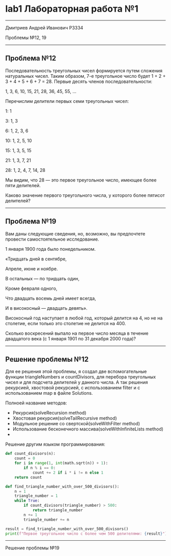 # lab1 Лабораторная работа №1
-------------------------------------------------------------
Дмитриев Андрей Иванович P3334

Проблемы №12, 19

-------------------------------------------------------------
Проблема №12
------------
Последовательность треугольных чисел формируется путем сложения натуральных чисел. Таким образом, 7-е треугольное число будет 1 + 2 + 3 + 4 + 5 + 6 + 7 = 28. Первые десять членов последовательности:

1, 3, 6, 10, 15, 21, 28, 36, 45, 55, ...

Перечислим делители первых семи треугольных чисел:

1: 1

3: 1, 3

6: 1, 2, 3, 6

10: 1, 2, 5, 10

15: 1, 3, 5, 15

21: 1, 3, 7, 21

28: 1, 2, 4, 7, 14, 28


Мы видим, что 28 — это первое треугольное число, имеющее более пяти делителей.

Каково значение первого треугольного числа, у которого более пятисот делителей?

-------------------------------------------------------------
Проблема №19
------------
Вам даны следующие сведения, но, возможно, вы предпочтете провести самостоятельное исследование.

1 января 1900 года было понедельником.

«Тридцать дней в сентябре,

Апреле, июне и ноябре.

В остальных — по тридцать один,

Кроме февраля одного,

Что двадцать восемь дней имеет всегда,

И в високосный — двадцать девять».

Високосный год наступает в любой год, который делится на 4, но не на столетие, если только это столетие не делится на 400.

Сколько воскресений выпало на первое число месяца в течение двадцатого века (с 1 января 1901 по 31 декабря 2000 года)?

-------------------------------------------------------------
Решение проблемы №12
----------
Для ее решения этой проблемы, я создал две вспомогательные функции triangleNumbers и countDivisors, для перебора треугольных чисел и для подсчета делителей у данного числа. А так решения рекурсией, хвостовой рекурсией, с использованием filter и с использованием map в файле Solutions.

Полноей название методов: 

* Рекурсия(solveRecursion method)
* Хвостовая рекурсия(solveTailRecursive method)
* Модульное решение со свертской(solveWithFilter method)
* Использование бесконечного массива(solveWithInfiniteLists method)
* 
Решение другим языком программирования:
```python
def count_divisors(n):
    count = 0
    for i in range(1, int(math.sqrt(n)) + 1):
        if n % i == 0:
            count += 2 if i * i != n else 1
    return count

def find_triangle_number_with_over_500_divisors():
    n = 1
    triangle_number = 1
    while True:
        if count_divisors(triangle_number) > 500:
            return triangle_number
        n += 1
        triangle_number += n

result = find_triangle_number_with_over_500_divisors()
print(f"Первое треугольное число с более чем 500 делителями: {result}")
```


-------------------------------------------------------------
Решение проблемы №19
